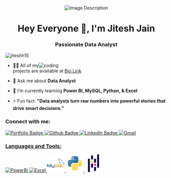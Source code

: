 <p align="center"> <img src="https://github.com/user-attachments/assets/d23c9d4b-eb53-4b69-8187-080da38dcd19" alt="Image Description">
</h1>

<h1 align="center">Hey Everyone 👋, I'm Jitesh Jain</h1>
<h3 align="center">Passionate Data Analyst</h3>

<p align="left"> <img src="https://komarev.com/ghpvc/?username=jiteshh15&label=Profile%20views&color=0e75b6&style=flat" alt="jiteshh15" /> </p>
<img align="right" alt="coding" width="400" src="https://github.com/user-attachments/assets/94037aae-564d-4197-a1ce-b5a3c272c909">


- 👨‍💻 All of my projects are available at [Bio Link](https://bio.link/jiteshja)

- 💬 Ask me about **Data Analyst**
- 🌱 I’m currently learning **Power BI, MySQL, Python, & Excel**
- ⚡ Fun fact: **"Data analysts turn raw numbers into powerful stories that drive smart decisions."**

### Connect with me:
<div id="badges">
  
   <a href="https://codebasics.io/portfolio/Jitesh-Lalit-Kumar-Jain">
    <img src="https://img.shields.io/badge/Portfolio-255E63?style=for-the-badge&logo=About.me&logoColor=white" alt="Portfolio Badge"/>
   </a>
  <a href="https://github.com/jiteshh15">
    <img src="https://img.shields.io/badge/Github-white?style=for-the-badge&logo=Github&logoColor=black" alt="Github Badge"/>
  </a>
  <a href="https://www.linkedin.com/in/jitesh-jain-303252181/">
   <img src="https://img.shields.io/badge/LinkedIn-0077B5?style=for-the-badge&logo=linkedin&logoColor=white&link" alt= "LinkedIn Badge"/>
  </a>
   <a href="mailto:jiteshjain614@gmail.com">
  <img src="https://img.shields.io/badge/Gmail-D14836?style=for-the-badge&logo=gmail&logoColor=white" alt="Gmail">

</div>
<h3 align="left">Languages and Tools:</h3>
<p align="left"> <a href="https://powerbi.microsoft.com/en-au/" target="_blank" rel="noreferrer"> <img src="https://img.icons8.com/?size=100&id=qYfwpsRXEcpc&format=png&color=000000" alt="PowerBi" width="55" height="55"/> </a> 
  <a href="https://www.microsoft.com/en-in/microsoft-365/excel" target="_blank" rel="noreferrer"> <img src="https://img.icons8.com/?size=100&id=117561&format=png&color=000000" alt="Excel" width="55" height="55"/> </a> 
  </a> <a href="https://www.mysql.com/" target="_blank" rel="noreferrer"> <img src="https://raw.githubusercontent.com/devicons/devicon/master/icons/mysql/mysql-original-wordmark.svg" alt="mysql" width="55" height="55"/> </a>
  </a> <a href="https://www.python.org" target="_blank" rel="noreferrer"> <img src="https://raw.githubusercontent.com/devicons/devicon/master/icons/python/python-original.svg" alt="python" width="55" height="55"/> </a>
  <a href="https://pandas.pydata.org/" target="_blank" rel="noreferrer"> <img src="https://raw.githubusercontent.com/devicons/devicon/2ae2a900d2f041da66e950e4d48052658d850630/icons/pandas/pandas-original.svg" alt="pandas" width="55" height="55"/> 
  </a>
